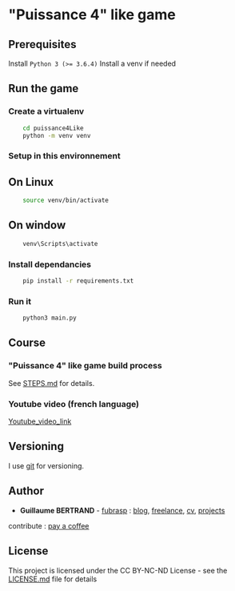 # "Puissance 4" like game

## Prerequisites

Install `Python 3 (>= 3.6.4)`
Install a venv if needed

## Run the game

### Create a virtualenv

```bash
    cd puissance4Like
    python -m venv venv
```

### Setup in this environnement 
## On Linux
```bash
    source venv/bin/activate
```
## On window
```bash
    venv\Scripts\activate
```
### Install dependancies

```bash
    pip install -r requirements.txt
``` 

### Run it

```bash
    python3 main.py
``` 

## Course

### "Puissance 4" like game build process

See [STEPS.md](STEPS.md) for details.

### Youtube video (french language)

[Youtube_video_link](https://www.youtube.com/watch?v=AgO-6kGTWLs&t=117s)

## Versioning

I use [git](https://git-scm.com/) for versioning. 


## Author

* **Guillaume BERTRAND** - [fubrasp](https://github.com/fubrasp) : [blog](https://blog.bertrandguillaume.fr/), [freelance](https://services.bertrandguillaume.fr/), [cv](https://cv.bertrandguillaume.fr/), [projects](https://projets.bertrandguillaume.fr/) 

contribute : [pay a coffee](https://blog.bertrandguillaume.fr/?asp-products=don)

## License

This project is licensed under the CC BY-NC-ND License - see the [LICENSE.md](LICENSE.md) file for details
